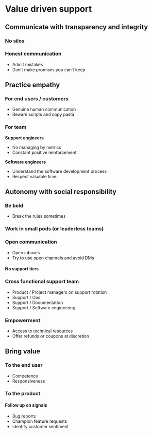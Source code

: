 # Value driven support 

## Communicate with transparency and integrity
### No silos
### Honest communication
- Admit mistakes 
- Don’t make promises you can’t keep

## Practice empathy 
### For end users / customers
- Genuine human communication
- Beware scripts and copy pasta

### For team
**Support engineers**
- No managing by metrics
- Constant positive reinforcement

**Software engineers**
- Understand the software development process
- Respect valuable time

## Autonomy with social responsibility
### Be bold
- Break the rules sometimes
### Work in small pods (or leaderless teams)
### Open communication
- Open inboxes
- Try to use open channels and avoid DMs
#### No support tiers
### Cross functional support team
- Product / Project managers on support rotation
- Support / Ops
- Support / Documentation
- Support / Software engineering
### Empowerment
- Access to technical resources
- Offer refunds or coupons at discretion

## Bring value
### To the end user
- Competence
- Responsiveness
### To the product
#### Follow up on signals
- Bug reports
- Champion feature requests
- Identify customer sentiment
